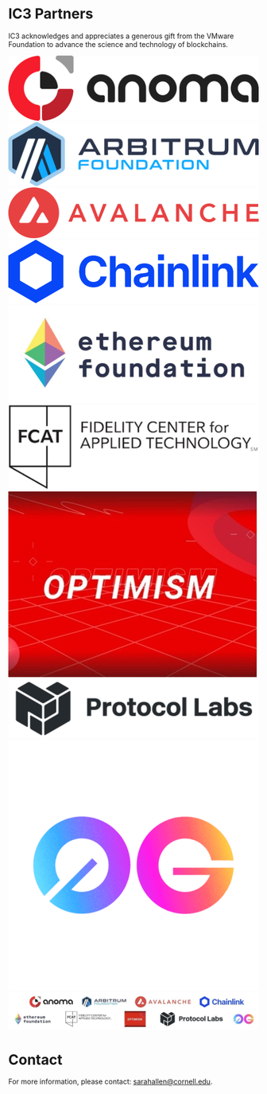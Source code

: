 # IC3 Partners

IC3 acknowledges and appreciates a generous gift from the VMware
Foundation to advance the science and technology of blockchains. <br>

<!---
<div class="ui center aligned basic segment">
    <div class="ui small images">     
	<img class="ui image sponsor logo" id="Anoma Foundation" src="images/partners/Anoma.png">
	<img class="ui image sponsor logo" id="Arbitrum Foundation" src="images/partners/AF navy.png"> 
	<img class="ui image sponsor logo" id="avalabs" src="images/partners/Avalanche.png">
	<img class="ui image sponsor logo" id="chainlink" src="images/partners/Chainlink.png">
	<img class="ui image sponsor logo" id="ethereum" src="images/partners/EF.jpeg">
	<img class="ui image sponsor logo" id="fidelity fcat" src="images/partners/FCAT.png">
	<img class="ui image sponsor logo" id="Optimism" src="images/partners/Optimism.jpg">    
	<img class="ui image sponsor logo" id="protocollabs" src="images/partners/protocol.png">
	<img class="ui image sponsor logo" id="Zero Gravity Labs" src="images/partners/0G.png">    
    </div>
</div>
--->

<div class="ui center aligned basic segment">
  <div class="ui small images">
    <img class="ui image" id="Anoma Foundation" src="../images/partners/Anoma.png" />
    <img class="ui image" id="Arbitrum Foundation" src="../images/partners/AF navy.png" />
    <img class="ui image" id="avalabs" src="../images/partners/Avalanche.png" />
    <img class="ui image" id="chainlink" src="../images/partners/Chainlink.png" />  
  </div>
  <div class="ui small images">
    <img class="ui image" id="ethereum" src="../images/partners/EF.jpeg" />	  
    <img class="ui image" id="fidelity fcat" src="../images/partners/FCAT.png" />
    <img class="ui image" id="Optimism" src="../images/partners/Optimism.jpg" />	  
    <img class="ui image" id="protocollabs" src="../images/partners/protocol.png" />
    <img class="ui image" id="Zero Gravity Labs" src="../images/partners/0G.png" /> 
  </div>
</div>

<div class="ui piled segment">
  <img class="ui centered image" src="../images/partners/Partners.jpg" alt="" width="750" />
</div>

# Contact

For more information, please contact: [sarahallen@cornell.edu](mailto:sarahallen@cornell.edu).

